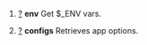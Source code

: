 1. [?](../reference/functions/env) **env**
Get $_ENV vars.

2. [?](../reference/functions/configs) **configs**
Retrieves app options.

